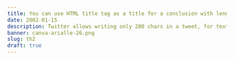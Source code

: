 ```yaml
---
title: You can use HTML title tag as a title for a conclusion with length68
date: 2002-01-15
description: Twitter allows writing only 280 chars in a tweet, for texts you need to create a thread of tweets. Better to use footer desc less than 139.
banner: canva-arialle-26.png
slug: th2
draft: true
---
```

